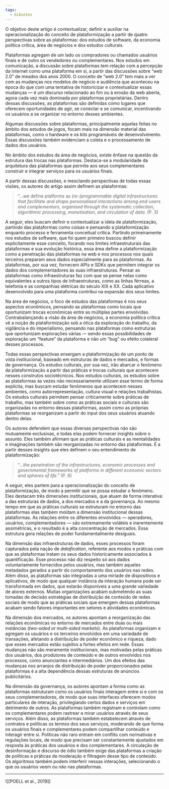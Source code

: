 ```yaml
---
tags:
  - bibnotes
---
```

O objetivo deste artigo é contextualizar, definir e auxiliar na operacionalização do conceito de plataformização a partir de quatro perspectivas sobre as plataformas: dos estudos de software, da economia política crítica, área de negócios e dos estudos culturais.

Plataformas agregam de um lado os compradores ou chamados usuários finais e de outro os vendedores ou complementares. Nos estudos em comunicação, a discussão sobre plataformas tem relação com a percepção da internet como uma plataforma em si, a partir das discussões sobre “web 2.0” de meados dos anos 2000. O conceito de “web 2.0” tem mais a ver com as mudanças nos modelos de negócio e audiência que aconteceu na época do que com uma tentativa de historicizar e contextualizar essas mudanças — é um discurso relacionado ao fim ou à erosão da web aberta, agora cada vez mais dominada por plataformas proprietárias. Dentro dessas discussões, as plataformas são definidas como lugares que oferecem oportunidades de agir, se conectar e se comunicar, incentivando os usuários a se organizar no entorno desses ambientes.

Algumas discussões sobre plataformas, principalmente aquelas feitas no âmbito dos estudos de jogos, focam mais na dimensão material das plataformas, como o hardware e os kits programáveis de desenvolvimento. Essas discussões também evidenciam a coleta e o processamento de dados dos usuários.

No âmbito dos estudos da área de negócios, existe ênfase na questão da estrutura das trocas nas plataformas. Destaca-se a modularidade da arquitetura das plataformas que permite aos seus complementares construir e integrar serviços para os usuários finais.

A partir dessas discussões, e mesclando perspectivas de todas essas visões, os autores do artigo assim definem as plataformas:

> “...we define platforms as _(re-)programmable digital infrastructures that facilitate and shape personalised interactions among end-users and complementors, organised through the systematic collection, algorithmic processing, monetisation, and circulation of data_. (P. 3)

A seguir, eles buscam definir e contextualizar a ideia de plataformização, partindo das plataformas como coisas e pensando a plataformização enquanto processo e ferramenta conceitual crítica. Partindo primeiramente nos estudos de software, que foi quem primeiro buscou definir explicitamente esse conceito, focando nos limites infraestruturais das plataformas e sua evolução histórica, essa área define a plataformização como a penetração das plataformas na web e nos processos nos quais terceiros preparam seus dados especialmente para as plataformas. As plataformas, por sua vez, fornecem APIs e SDKs que permitem integrar os dados dos complementadores às suas infraestruturas. Pensar as plataformas como infraestruturas faz com que se pense nelas como equivalentes a outros tipos de infraestruturas, como as linhas férreas, a telefonia e as companhias elétricas do século XIX e XX. Cada aplicativo desenvolvido para uma plataforma contribui na expansão dos seus limites.

Na área de negócios, o foco de estudos das plataformas é nos seus aspectos econômicos, pensando as plataformas como locais que oportunizam trocas econômicas entre as múltiplas partes envolvidas. Contrabalançando a visão da área de negócios, a economia política crítica vê a noção de plataformização sob a ótica da exploração do trabalho, da vigilância e do imperialismo, pensando nas plataformas como estruturas que oportunizam explorações várias — sendo essas possibilidades de exploração um “feature” da plataforma e não um “bug” ou efeito colateral desses processos.

Todas essas perspectivas enxergam a plataformização de um ponto de vista institucional, baseado em estruturas de dados e mercados, e formas de governança. Os estudos culturais, por sua vez, irão abarcar o fenômeno da plataformização a partir das práticas e trocas culturais que acontecem nesses construtos sociotécnicos. Nos estudos culturais, os estudos sobre as plataformas às vezes não necessariamente utilizam esse termo de forma explícita, mas buscam estudar fenômenos que acontecem nesses ambientes, como autorrepresentação, cultura visual e relações trabalhistas. Os estudos culturais permitem pensar criticamente sobre práticas de trabalho, mas também sobre como as práticas sociais e culturais são organizadas no entorno dessas plataformas, assim como as próprias plataformas se reorganizam a partir do input dos seus usuários atuando dentro delas. 

Os autores defendem que essas diversas perspectivas não são mutuamente exclusivas, e todas elas podem fornecer insights sobre o assunto. Eles também afirmam que as práticas culturais e as mentalidades e imaginações também são reorganizadas no entorno das plataformas. É a partir desses insights que eles definem o seu entendimento de plataformização:

> “..._the penetration of the infrastructures, economic processes and governmental frameworks of platforms in different economic sectors and spheres of life_.” (P. 6)

A seguir, eles partem para a operacionalização do conceito de plataformização, de modo a permitir que se possa estudar o fenômeno. Eles destacam três dimensões institucionais, que atuam de forma interativa: a das estruturas de dados, a dos mercados e a da governança. Ao mesmo tempo em que as práticas culturais se estruturam no entorno das plataformas elas também moldam a dimensão institucional dessas plataformas. As relações entre os diferentes envolvidos — operadores, usuários, complementadores — são extremamente voláteis e inerentemente assimétricas, e o resultado é a alta concentração de mercados. Essa estrutura gera relações de poder fundamentalmente desiguais.

Na dimensão das infraestruturas de dados, esses processos foram capturados pela nação de _datafication_, referente aos modos e práticas com que as plataformas tratam os seus dados historicamente associados à quantificação. Esse processo não diz respeito só aos dados voluntariamente fornecidos pelos usuários, mas também aqueles metadados gerados a partir do comportamento dos usuários nas redes. Além disso, as plataformas são integradas a uma miríade de dispositivos e aplicativos, de modo que qualquer instância da interação humana pode ser transformada em dados, que estarão disponíveis a uma grande variedade de atores externos. Muitas organizações acabam submetendo as suas tomadas de decisão estratégias de distribuição de conteúdo de redes sociais de modo que as práticas sociais que emergem dessas plataformas acabam sendo fatores importantes em setores e atividades econômicas.

Na dimensão dos mercados, os autores apontam a reorganização das relações econômicas no entorno de mercados entre duas ou mais instâncias (_two-sided or multi-sided markets_). As plataformas organizam e agregam os usuários e os terceiros envolvidos em uma variedade de transações, afetando a distribuição de poder econômico e riqueza, dado que esses mercados estão sujeitos a fortes efeitos em rede. Essas mudanças não são meramente institucionais, mas motivadas pelas práticas dos usuários, dos produtores de conteúdo e de outros envolvidos nos processos, como anunciantes e intermediários. Um dos efeitos das mudanças nos arranjos de distribuição de poder proporcionados pelas plataformas é a alta dependência dessas estruturas de anúncios publicitários.

Na dimensão da governança, os autores apontam a forma como as plataformas estruturam como os usuários finais interagem entre si e com os seus complementadores, de modo que suas interfaces oferecem modos particulares de interação, privilegiando certos dados e serviços em detrimento de outros. As plataformas também registram e controlam como os complementares podem rastrear e mirar usuários através de seus serviços. Além disso, as plataformas também estabelecem através de contratos e políticas os termos dos seus serviços, moderando de que forma os usuários finais e complementares podem compartilhar conteúdo e interagir entre si. Políticas não raro entram em conflito com normativas e regulações locais, de modo que precisam ser constantemente ajustados em resposta às práticas dos usuários e dos complementares. A circulação de desinformação e discurso de ódio também exige das plataformas a criação de políticas e práticas de moderação e filtragem desse tipo de conteúdo. Os algoritmos também podem interferir nessas interações, selecionando o que os usuários veem ou não nas plataformas.

---

![[POELL et al., 2019]]